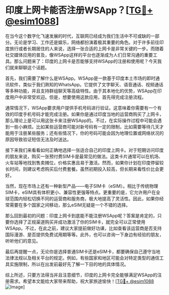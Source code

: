 # 印度上网卡能否注册WSApp？[[TG💪+ @esim1088](https://t.me/s/esim1088)]

在当今这个数字化飞速发展的时代，互联网已经成为我们生活中不可或缺的一部分。无论是学习、工作还是娱乐，网络都扮演着极其重要的角色。对于许多前往印度旅行或者长期居住的人来说，选择一张合适的上网卡是非常关键的一步。而随着社交媒体应用的普及，像WSApp这样的平台也逐渐成为人们日常沟通的重要工具。那么问题来了：印度的上网卡是否能够支持WSApp的注册和使用呢？今天我们就来聊聊这个话题。

首先，我们需要了解什么是WSApp。WSApp是一款基于印度本土市场的即时通讯软件，类似于我们熟知的WhatsApp。它提供了文字聊天、语音通话、视频通话等多种功能，并且支持群组聊天等高级特性。由于其本地化的优势，WSApp在印度用户中非常受欢迎。但是，想要使用这款应用，首先得完成注册流程。

通常情况下，WSApp要求用户提供手机号码进行验证。这意味着你需要有一个有效的印度手机号码才能完成注册。如果你是通过印度当地的运营商购买了上网卡，那么理论上是可以用这张卡来注册WSApp的。不过，在实际操作过程中可能会遇到一些小麻烦。比如某些运营商可能对新号码有一定的限制，比如需要等待几天才能用于注册某些服务；还有些情况下，你的号码可能会因为地理位置或网络状况的原因导致验证短信无法及时送达。

接下来我们来看看如何正确地选择一张适合自己的印度上网卡。对于短期访问印度的朋友来说，购买一张预付费SIM卡是最常见的做法。这类卡片通常可以在机场、火车站等地找到售卖摊位，价格实惠且易于激活。然而，如果你计划在印度停留较长时间，则建议考虑购买后付费套餐。虽然初期投入较高，但长期来看性价比会更好。

当然，现在市场上还有一种新型产品——电子SIM卡（eSIM）。相比于传统物理SIM卡，eSIM具有体积更小、兼容性更强等特点。更重要的是，它允许用户在全球范围内轻松切换不同的运营商和服务商，极大地提高了灵活性。因此，如果你经常需要在多个国家之间移动，那么eSIM无疑是一个不错的选择。

那么回到最初的问题：印度上网卡到底能不能注册WSApp呢？答案是肯定的，只要你选择了正规渠道购买并成功激活了你的SIM卡，就完全可以正常使用WSApp。不过，在此之前，建议大家提前做好功课，比如查看该运营商是否支持国际漫游、是否提供免费试用期等等。此外，也可以咨询一下身边有经验的朋友，听听他们的意见。

最后再提醒一点，无论你是选择普通SIM卡还是eSIM卡，都要确保自己遵守当地法律法规以及相关平台的规定。例如，有些国家和地区可能会对特定类型的通信工具实施限制，所以在出发前最好先了解一下目的地的具体情况。

综上所述，只要方法得当并且注意细节，印度的上网卡完全能够满足WSApp的注册需求。希望本文能给大家带来帮助，祝大家旅途愉快！[[TG💪+ @esim1088](https://t.me/s/esim1088) ![Image](https://i.postimg.cc/4NQfJmqS/Snipaste-2025-05-13-00-14-12.png)]